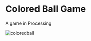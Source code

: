 # Colored Ball Game
A game in Processing

![coloredball](https://user-images.githubusercontent.com/34218434/33571050-95159978-d90d-11e7-8ad2-9327ed6f1191.png)

